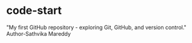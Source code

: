 # code-start
"My first GitHub repository - exploring Git, GitHub, and version control."
<br/>
Author-Sathvika Mareddy
